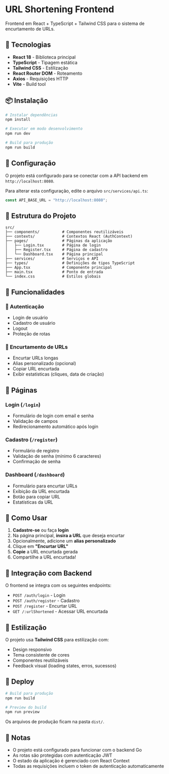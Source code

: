 # URL Shortening Frontend

Frontend em React + TypeScript + Tailwind CSS para o sistema de encurtamento de URLs.

## 🚀 Tecnologias

- **React 18** - Biblioteca principal
- **TypeScript** - Tipagem estática
- **Tailwind CSS** - Estilização
- **React Router DOM** - Roteamento
- **Axios** - Requisições HTTP
- **Vite** - Build tool

## 📦 Instalação

```bash
# Instalar dependências
npm install

# Executar em modo desenvolvimento
npm run dev

# Build para produção
npm run build
```

## 🔧 Configuração

O projeto está configurado para se conectar com a API backend em `http://localhost:8080`.

Para alterar esta configuração, edite o arquivo `src/services/api.ts`:

```typescript
const API_BASE_URL = "http://localhost:8080";
```

## 📁 Estrutura do Projeto

```
src/
├── components/          # Componentes reutilizáveis
├── contexts/            # Contextos React (AuthContext)
├── pages/               # Páginas da aplicação
│   ├── Login.tsx        # Página de login
│   ├── Register.tsx     # Página de cadastro
│   └── Dashboard.tsx    # Página principal
├── services/            # Serviços e API
├── types/               # Definições de tipos TypeScript
├── App.tsx              # Componente principal
├── main.tsx             # Ponto de entrada
└── index.css            # Estilos globais
```

## 🎨 Funcionalidades

### 🔐 Autenticação

- Login de usuário
- Cadastro de usuário
- Logout
- Proteção de rotas

### 🔗 Encurtamento de URLs

- Encurtar URLs longas
- Alias personalizado (opcional)
- Copiar URL encurtada
- Exibir estatísticas (cliques, data de criação)

## 📱 Páginas

### Login (`/login`)

- Formulário de login com email e senha
- Validação de campos
- Redirecionamento automático após login

### Cadastro (`/register`)

- Formulário de registro
- Validação de senha (mínimo 6 caracteres)
- Confirmação de senha

### Dashboard (`/dashboard`)

- Formulário para encurtar URLs
- Exibição da URL encurtada
- Botão para copiar URL
- Estatísticas da URL

## 🎯 Como Usar

1. **Cadastre-se** ou faça **login**
2. Na página principal, **insira a URL** que deseja encurtar
3. Opcionalmente, adicione um **alias personalizado**
4. Clique em **"Encurtar URL"**
5. **Copie** a URL encurtada gerada
6. Compartilhe a URL encurtada!

## 🔗 Integração com Backend

O frontend se integra com os seguintes endpoints:

- `POST /auth/login` - Login
- `POST /auth/register` - Cadastro
- `POST /register` - Encurtar URL
- `GET /:urlShortened` - Acessar URL encurtada

## 🎨 Estilização

O projeto usa **Tailwind CSS** para estilização com:

- Design responsivo
- Tema consistente de cores
- Componentes reutilizáveis
- Feedback visual (loading states, erros, sucessos)

## 🚀 Deploy

```bash
# Build para produção
npm run build

# Preview do build
npm run preview
```

Os arquivos de produção ficam na pasta `dist/`.

## 📝 Notas

- O projeto está configurado para funcionar com o backend Go
- As rotas são protegidas com autenticação JWT
- O estado da aplicação é gerenciado com React Context
- Todas as requisições incluem o token de autenticação automaticamente
